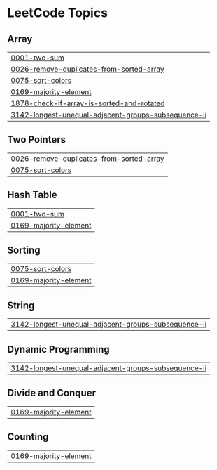 

<!---LeetCode Topics Start-->
# LeetCode Topics
## Array
|  |
| ------- |
| [0001-two-sum](https://github.com/solomon-2105/DSA/tree/master/0001-two-sum) |
| [0026-remove-duplicates-from-sorted-array](https://github.com/solomon-2105/DSA/tree/master/0026-remove-duplicates-from-sorted-array) |
| [0075-sort-colors](https://github.com/solomon-2105/DSA/tree/master/0075-sort-colors) |
| [0169-majority-element](https://github.com/solomon-2105/DSA/tree/master/0169-majority-element) |
| [1878-check-if-array-is-sorted-and-rotated](https://github.com/solomon-2105/DSA/tree/master/1878-check-if-array-is-sorted-and-rotated) |
| [3142-longest-unequal-adjacent-groups-subsequence-ii](https://github.com/solomon-2105/DSA/tree/master/3142-longest-unequal-adjacent-groups-subsequence-ii) |
## Two Pointers
|  |
| ------- |
| [0026-remove-duplicates-from-sorted-array](https://github.com/solomon-2105/DSA/tree/master/0026-remove-duplicates-from-sorted-array) |
| [0075-sort-colors](https://github.com/solomon-2105/DSA/tree/master/0075-sort-colors) |
## Hash Table
|  |
| ------- |
| [0001-two-sum](https://github.com/solomon-2105/DSA/tree/master/0001-two-sum) |
| [0169-majority-element](https://github.com/solomon-2105/DSA/tree/master/0169-majority-element) |
## Sorting
|  |
| ------- |
| [0075-sort-colors](https://github.com/solomon-2105/DSA/tree/master/0075-sort-colors) |
| [0169-majority-element](https://github.com/solomon-2105/DSA/tree/master/0169-majority-element) |
## String
|  |
| ------- |
| [3142-longest-unequal-adjacent-groups-subsequence-ii](https://github.com/solomon-2105/DSA/tree/master/3142-longest-unequal-adjacent-groups-subsequence-ii) |
## Dynamic Programming
|  |
| ------- |
| [3142-longest-unequal-adjacent-groups-subsequence-ii](https://github.com/solomon-2105/DSA/tree/master/3142-longest-unequal-adjacent-groups-subsequence-ii) |
## Divide and Conquer
|  |
| ------- |
| [0169-majority-element](https://github.com/solomon-2105/DSA/tree/master/0169-majority-element) |
## Counting
|  |
| ------- |
| [0169-majority-element](https://github.com/solomon-2105/DSA/tree/master/0169-majority-element) |
<!---LeetCode Topics End-->